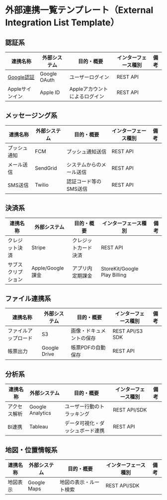 <!--
このドキュメントは外部連携一覧（External interface List）のテンプレートです。

【使い方】
- 本テンプレートはプロジェクトにおける外部システム・サービスとの連携要件を整理・共有するためのものです。
- 連携の種類ごと（例：認証系、メッセージング系、決済系など）にセクションを分けて記載してください。
- 各連携には「連携名称」「外部システム」「目的・概要」「インターフェース種別」「備考」などを明記してください。
- サンプルを参考に、必要な連携を追加・修正してください。
- 用語や表現の統一、重複の回避に注意してください。
- 詳細設計が存在する場合は、連携名称から詳細設計ドキュメントへのリンクを貼ってください。

【カラム説明】
| カラム名 | 説明 |
|-|-|
| 連携名称 | 連携機能の名称。システムやサービスごとに一意に分かる名称を記載してください。 |
| 外部システム | 連携先の外部システムやサービス名。正式名称を記載してください。 |
| 目的・概要 | 連携の目的や概要。なぜこの連携が必要か、どのような役割を果たすかを簡潔に記載してください。 |
| インターフェース種別 | 連携方式（例：REST API、Webhook、ファイル連携など）。技術的な接続方法を記載してください。 |
| 備考 | その他特記事項や注意点、関連ドキュメントへのリンクなどを記載してください。必要に応じて空欄でも構いません。 |
-->

# 外部連携一覧テンプレート（External Integration List Template）

## 認証系

| 連携名称 | 外部システム | 目的・概要 | インターフェース種別 | 備考 |
|-|-|-|-|-|
| [Google認証] | Google OAuth | ユーザーログイン | REST API | |
| Appleサインイン | Apple ID | Appleアカウントによるログイン | REST API | |

## メッセージング系

| 連携名称 | 外部システム | 目的・概要 | インターフェース種別 | 備考 |
|-|-|-|-|-|
| プッシュ通知 | FCM | プッシュ通知送信 | REST API | |
| メール送信 | SendGrid | システムからのメール送信 | REST API | |
| SMS送信 | Twilio | 認証コード等のSMS送信 | REST API | |

## 決済系

| 連携名称 | 外部システム | 目的・概要 | インターフェース種別 | 備考 |
|-|-|-|-|-|
| クレジット決済 | Stripe | クレジットカード決済 | REST API | |
| サブスクリプション | Apple/Google課金 | アプリ内定期課金 | StoreKit/Google Play Billing | |

## ファイル連携系

| 連携名称 | 外部システム | 目的・概要 | インターフェース種別 | 備考 |
|-|-|-|-|-|
| ファイルアップロード | S3 | 画像・ドキュメントの保存 | REST API/S3 SDK | |
| 帳票出力 | Google Drive | 帳票PDFの自動保存 | REST API | |

## 分析系

| 連携名称 | 外部システム | 目的・概要 | インターフェース種別 | 備考 |
|-|-|-|-|-|
| アクセス解析 | Google Analytics | ユーザー行動のトラッキング | REST API/SDK | |
| BI連携 | Tableau | データ可視化・ダッシュボード連携 | REST API | |

## 地図・位置情報系

| 連携名称 | 外部システム | 目的・概要 | インターフェース種別 | 備考 |
|-|-|-|-|-|
| 地図表示 | Google Maps | 地図の表示・ルート検索 | REST API/SDK | |

<!-- Links -->

<!-- 認証型 -->

[Google認証]: hege.md
